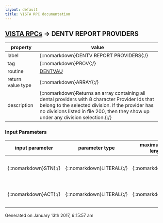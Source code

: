 ```yaml
---
layout: default
title: VISTA RPC documentation
---
```




## [VISTA RPCs](TableOfContent.md) &#8594; DENTV REPORT PROVIDERS 

 property | value 
--- | --- 
 label | {::nomarkdown}DENTV REPORT PROVIDERS{:/}
 tag | {::nomarkdown}PROV{:/}
 routine | [DENTVAU](http://code.osehra.org/dox/Routine_DENTVAU_source.html)
 return value type | {::nomarkdown}ARRAY{:/}
 description | {::nomarkdown}Returns an array containing all dental providers with 8 character Provider Ids that belong to the selected division.  If the provider has no divisions listed in file 200, then they show up under any division selection.{:/}

### Input Parameters

| input parameter | parameter type | maximum data length | required | description | 
| --- | --- | --- | --- | --- | 
| {::nomarkdown}STN{:/} | {::nomarkdown}LITERAL{:/} | {::nomarkdown}10{:/} | {::nomarkdown}true{:/} | {::nomarkdown}Pass if you wish to sort providers by station.{:/} | 
| {::nomarkdown}ACT{:/} | {::nomarkdown}LITERAL{:/} | {::nomarkdown}10{:/} | {::nomarkdown}true{:/} | {::nomarkdown}Pass this flag if you wish to screen for only active providers.{:/} | 




 Generated on January 13th 2017, 6:15:57 am